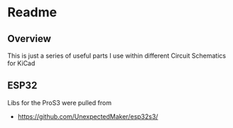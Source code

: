 # Readme

## Overview

This is just a series of useful parts I use within different Circuit Schematics for KiCad

## ESP32

Libs for the ProS3 were pulled from

  *  https://github.com/UnexpectedMaker/esp32s3/
